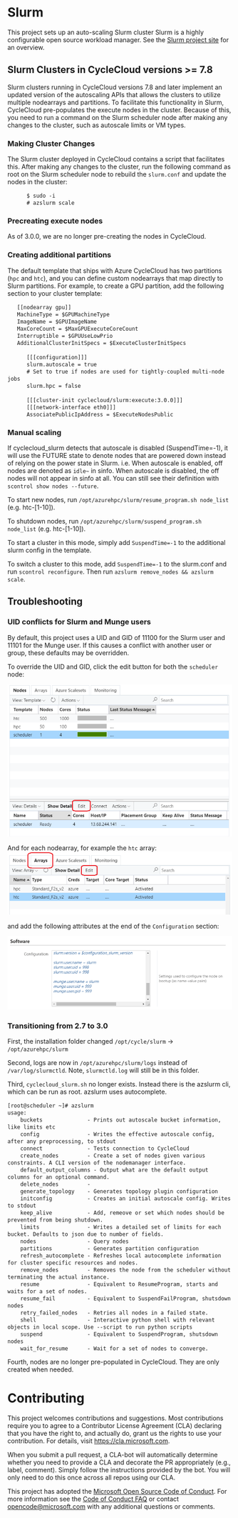 
Slurm
========

This project sets up an auto-scaling Slurm cluster
Slurm is a highly configurable open source workload manager. See the [Slurm project site](https://www.schedmd.com/) for an overview.

## Slurm Clusters in CycleCloud versions >= 7.8
Slurm clusters running in CycleCloud versions 7.8 and later implement an updated version of the autoscaling APIs that allows the clusters to utilize multiple nodearrays and partitions. To facilitate this functionality in Slurm, CycleCloud pre-populates the execute nodes in the cluster. Because of this, you need to run a command on the Slurm scheduler node after making any changes to the cluster, such as autoscale limits or VM types.

### Making Cluster Changes
The Slurm cluster deployed in CycleCloud contains a script that facilitates this. After making any changes to the cluster, run the following command as root on the Slurm scheduler node to rebuild the `slurm.conf` and update the nodes in the cluster:

```
      $ sudo -i
      # azslurm scale
```

### Precreating execute nodes
As of 3.0.0, we are no longer pre-creating the nodes in CycleCloud.

### Creating additional partitions
The default template that ships with Azure CycleCloud has two partitions (`hpc` and `htc`), and you can define custom nodearrays that map directly to Slurm partitions. For example, to create a GPU partition, add the following section to your cluster template:

```
   [[nodearray gpu]]
   MachineType = $GPUMachineType
   ImageName = $GPUImageName
   MaxCoreCount = $MaxGPUExecuteCoreCount
   Interruptible = $GPUUseLowPrio
   AdditionalClusterInitSpecs = $ExecuteClusterInitSpecs

      [[[configuration]]]
      slurm.autoscale = true
      # Set to true if nodes are used for tightly-coupled multi-node jobs
      slurm.hpc = false

      [[[cluster-init cyclecloud/slurm:execute:3.0.0]]]
      [[[network-interface eth0]]]
      AssociatePublicIpAddress = $ExecuteNodesPublic
```

### Manual scaling
If cyclecloud_slurm detects that autoscale is disabled (SuspendTime=-1), it will use the FUTURE state to denote nodes that are powered down instead of relying on the power state in Slurm. i.e. When autoscale is enabled, off nodes are denoted as `idle~` in sinfo. When autoscale is disabled, the off nodes will not appear in sinfo at all. You can still see their definition with `scontrol show nodes --future`.

To start new nodes, run `/opt/azurehpc/slurm/resume_program.sh node_list` (e.g. htc-[1-10]).

To shutdown nodes, run `/opt/azurehpc/slurm/suspend_program.sh node_list` (e.g. htc-[1-10]).

To start a cluster in this mode, simply add `SuspendTime=-1` to the additional slurm config in the template.

To switch a cluster to this mode, add `SuspendTime=-1` to the slurm.conf and run `scontrol reconfigure`. Then run `azslurm remove_nodes && azslurm scale`. 

## Troubleshooting

### UID conflicts for Slurm and Munge users

By default, this project uses a UID and GID of 11100 for the Slurm user and 11101 for the Munge user. If this causes a conflict with another user or group, these defaults may be overridden.

To override the UID and GID, click the edit button for both the `scheduler` node:

![Alt](/images/schedulernodeedit.png "Edit Scheduler Node")

And for each nodearray, for example the `htc` array:
![Alt](/images/nodearraytab.png "Edit nodearray")

 and add the following attributes at the end of the `Configuration` section:


![Alt](/images/nodearrayedit.png "Edit configuration")


### Transitioning from 2.7 to 3.0

First, the installation folder changed
`/opt/cycle/slurm`
->
`/opt/azurehpc/slurm`

Second, logs are now in `/opt/azurehpc/slurm/logs` instead of `/var/log/slurmctld`. Note, `slurmctld.log` will still be in this folder.

Third, `cyclecloud_slurm.sh` no longer exists. Instead there is the azslurm cli, which can be run as root. azslurm uses autocomplete.
```
[root@scheduler ~]# azslurm
usage: 
    buckets              - Prints out autoscale bucket information, like limits etc
    config               - Writes the effective autoscale config, after any preprocessing, to stdout
    connect              - Tests connection to CycleCloud
    create_nodes         - Create a set of nodes given various constraints. A CLI version of the nodemanager interface.
    default_output_columns - Output what are the default output columns for an optional command.
    delete_nodes         - 
    generate_topology    - Generates topology plugin configuration
    initconfig           - Creates an initial autoscale config. Writes to stdout
    keep_alive           - Add, remeove or set which nodes should be prevented from being shutdown.
    limits               - Writes a detailed set of limits for each bucket. Defaults to json due to number of fields.
    nodes                - Query nodes
    partitions           - Generates partition configuration
    refresh_autocomplete - Refreshes local autocomplete information for cluster specific resources and nodes.
    remove_nodes         - Removes the node from the scheduler without terminating the actual instance.
    resume               - Equivalent to ResumeProgram, starts and waits for a set of nodes.
    resume_fail          - Equivalent to SuspendFailProgram, shutsdown nodes
    retry_failed_nodes   - Retries all nodes in a failed state.
    shell                - Interactive python shell with relevant objects in local scope. Use --script to run python scripts
    suspend              - Equivalent to SuspendProgram, shutsdown nodes
    wait_for_resume      - Wait for a set of nodes to converge.
```
Fourth, nodes are no longer pre-populated in CycleCloud. They are only created when needed.

# Contributing

This project welcomes contributions and suggestions.  Most contributions require you to agree to a
Contributor License Agreement (CLA) declaring that you have the right to, and actually do, grant us
the rights to use your contribution. For details, visit https://cla.microsoft.com.

When you submit a pull request, a CLA-bot will automatically determine whether you need to provide
a CLA and decorate the PR appropriately (e.g., label, comment). Simply follow the instructions
provided by the bot. You will only need to do this once across all repos using our CLA.

This project has adopted the [Microsoft Open Source Code of Conduct](https://opensource.microsoft.com/codeofconduct/).
For more information see the [Code of Conduct FAQ](https://opensource.microsoft.com/codeofconduct/faq/) or
contact [opencode@microsoft.com](mailto:opencode@microsoft.com) with any additional questions or comments.

